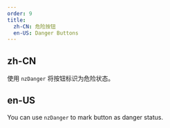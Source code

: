 ```yaml
---
order: 9
title:
  zh-CN: 危险按钮
  en-US: Danger Buttons
---
```


## zh-CN

使用 `nzDanger` 将按钮标识为危险状态。

## en-US

You can use `nzDanger` to mark button as danger status.
